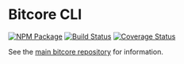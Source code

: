 Bitcore CLI
==========

[![NPM Package](https://img.shields.io/npm/v/bitcore-cli.svg?style=flat-square)](https://www.npmjs.org/package/bitcore-cli)
[![Build Status](https://img.shields.io/travis/bitpay/bitcore-cli.svg?branch=master&style=flat-square)](https://travis-ci.org/bitpay/bitcore-cli)
[![Coverage Status](https://img.shields.io/coveralls/bitpay/bitcore-cli.svg?style=flat-square)](https://coveralls.io/r/bitpay/bitcore-cli)

See the [main bitcore repository](https://github.com/bitpay/bitcore) for information.
